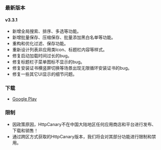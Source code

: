 ### 最新版本

#### v3.3.1
- 新增全局搜索、排序、多选等功能。
- 新增批量保存、压缩保存、批量添加黑白名单等功能。
- 重构和优化过滤、保存功能。
- 重新设计列表非应用类Icon、标题栏内容等样式。
- 修复启动加载时间过长的bug。
- 修复标题栏子菜单图标不显示的bug。
- 修复安装证书横竖屏切换等场景出现无限循环安装证书的bug。
- 修复一些其它UI显示的细节问题。


### 下载

- [Google Play](https://play.google.com/store/apps/details?id=com.guoshi.httpcanary)


### 限制
- 因政策原因，HttpCanary不在中国大陆地区任何应用商店和平台进行发布、下载和销售！
- 通过跨区方式获取的HttpCanary版本，我们将会对其部分功能进行限制和禁用。
